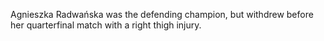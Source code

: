 Agnieszka Radwańska was the defending champion, but withdrew before her quarterfinal match with a right thigh injury.
